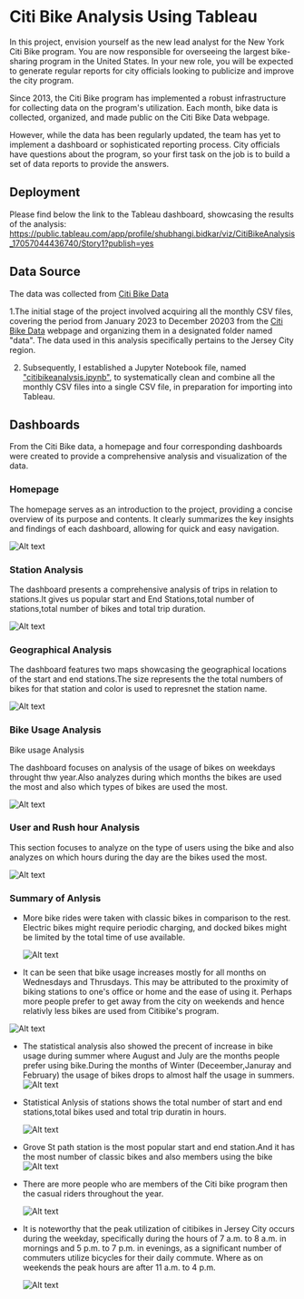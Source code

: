 # Citi Bike Analysis Using Tableau

In this project, envision yourself as the new lead analyst for the New York Citi Bike program. You are now responsible for overseeing the largest bike-sharing program in the United States. In your new role, you will be expected to generate regular reports for city officials looking to publicize and improve the city program.

Since 2013, the Citi Bike program has implemented a robust infrastructure for collecting data on the program's utilization. Each month, bike data is collected, organized, and made public on the Citi Bike Data webpage.

However, while the data has been regularly updated, the team has yet to implement a dashboard or sophisticated reporting process. City officials have questions about the program, so your first task on the job is to build a set of data reports to provide the answers.

## Deployment

Please find below the link to the Tableau dashboard, showcasing the results of the analysis:
https://public.tableau.com/app/profile/shubhangi.bidkar/viz/CitiBikeAnalysis_17057044436740/Story1?publish=yes

## Data Source

The data was collected from [Citi Bike Data](https://www.citibikenyc.com/system-data)

1.The initial stage of the project involved acquiring all the monthly CSV files, covering the period from January 2023 to December 20203 from the [Citi Bike Data](https://www.citibikenyc.com/system-data) webpage and organizing them in a designated folder named "data". The data used in this analysis specifically pertains to the Jersey City region.

2. Subsequently, I established a Jupyter Notebook file, named ["citibikeanalysis.ipynb"](https://github.com/ShubhangiBidkar/Citi-Bike-Analysis--Using-Tableau/blob/main/citibikeanalysis.ipynb), to systematically clean and combine all the monthly CSV files into a single CSV file, in preparation for importing into Tableau.

## Dashboards

From the Citi Bike data, a homepage and four corresponding dashboards were created to provide a comprehensive analysis and visualization of the data.

### Homepage

The homepage serves as an introduction to the project, providing a concise overview of its purpose and contents. It clearly summarizes the key insights and findings of each dashboard, allowing for quick and easy navigation.

![Alt text](image.png)

### Station Analysis

The dashboard presents a comprehensive analysis of trips in relation to stations.It gives us popular start and End Stations,total number of stations,total number of bikes and total trip duration.

![Alt text](image-3.png)

### Geographical Analysis

The dashboard features two maps showcasing the geographical locations of the start and end stations.The size represents the the total numbers of bikes for that station and color is used to represnet the station name.

![Alt text](image-1.png)

### Bike Usage Analysis

Bike usage Analysis

The dashboard focuses on analysis of the usage of bikes on weekdays throught thw year.Also analyzes during which months the bikes are used the most and also which types of bikes are used the most.

![Alt text](image-2.png)

### User and Rush hour Analysis

This section focuses to analyze on the type of users using the bike and also analyzes on which hours during the day are the bikes used the most.

![Alt text](image-5.png)

### Summary of Anlysis

- More bike rides were taken with classic bikes in comparison to the rest. Electric bikes might require periodic charging, and docked bikes might be limited by the total time of use available.

  ![Alt text](image-6.png)

* It can be seen that bike usage increases mostly for all months on Wednesdays and Thrusdays. This may be attributed to the proximity of biking stations to one's office or home and the ease of using it. Perhaps more people prefer to get away from the city on weekends and hence relativly less bikes are used from Citibike's program.

![Alt text](image-7.png)

- The statistical analysis also showed the precent of increase in bike usage during summer where August and July are the months people prefer using bike.During the months of Winter (Deceember,Januray and February) the usage of bikes drops to almost half the usage in summers.
  ![Alt text](image-8.png)

* Statistical Anlysis of stations shows the total number of start and end stations,total bikes used and total trip duratin in hours.

  ![Alt text](image-9.png)

* Grove St path station is the most popular start and end station.And it has the most number of classic bikes and also members using the bike
  ![Alt text](image-10.png)

* There are more people who are members of the Citi bike program then the casual riders throughout the year.

  ![Alt text](image-12.png)

* It is noteworthy that the peak utilization of citibikes in Jersey City occurs during the weekday, specifically during the hours of 7 a.m. to 8 a.m. in mornings and 5 p.m. to 7 p.m. in evenings, as a significant number of commuters utilize bicycles for their daily commute.
  Where as on weekends the peak hours are after 11 a.m. to 4 p.m.

  ![Alt text](image-13.png)
